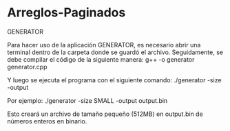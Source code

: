 # Arreglos-Paginados
GENERATOR

Para hacer uso de la aplicación GENERATOR, es necesario abrir una terminal dentro de la carpeta donde se guardó el archivo. Seguidamente, se debe compilar el código de la siguiente manera:
g++ -o generator generator.cpp

Y luego se ejecuta el programa con el siguiente comando:
./generator -size <SIZE> -output <OUTPUT FILE PATH>

Por ejemplo:
./generator -size SMALL -output output.bin

Esto creará un archivo de tamaño pequeño (512MB) en output.bin de números enteros en binario.
